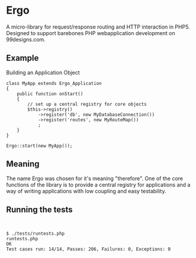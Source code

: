 Ergo
==========

A micro-library for request/response routing and HTTP interaction in PHP5. Designed to support barebones
PHP webapplication development on 99designs.com.

Example
-------

Building an Application Object

	class MyApp extends Ergo_Application
	{
		public function onStart()
		{
			// set up a central registry for core objects
			$this->registry()
				->register('db', new MyDatabaseConnection())
				->register('routes', new MyRouteMap())
				;
		}
	}

	Ergo::start(new MyApp());


Meaning
-------

The name Ergo was chosen for it's meaning "therefore". One of the core functions of the library is to provide
a central registry for applications and a way of writing applications with low coupling and easy testability.

Running the tests
-----------------

<pre><code>

$ ./tests/runtests.php
runtests.php
OK
Test cases run: 14/14, Passes: 206, Failures: 0, Exceptions: 0

</code></pre>

